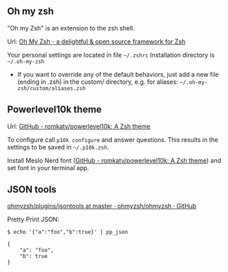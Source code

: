 ## Oh my zsh

"Oh my Zsh" is an extension to the zsh shell.

Url: [Oh My Zsh - a delightful & open source framework for Zsh](https://ohmyz.sh)

Your personal settings are located in file  `~/.zshrc`
Installation directory is `~/.oh-my-zsh`
- If you want to override any of the default behaviors, just add a new file (ending in .zsh) in the custom/ directory, e.g. for aliases: `~/.oh-my-zsh/custom/aliases.zsh`

## Powerlevel10k theme

Url: [GitHub - romkatv/powerlevel10k: A Zsh theme](https://github.com/romkatv/powerlevel10k)

To configure call `p10k configure` and answer questions. This results in the settings to be saved in `~/.p10k.zsh`.

Install Meslo Nerd font ([GitHub - romkatv/powerlevel10k: A Zsh theme](https://github.com/romkatv/powerlevel10k#fonts)) and set font in your terminal app.

## JSON tools

[ohmyzsh/plugins/jsontools at master · ohmyzsh/ohmyzsh · GitHub](https://github.com/ohmyzsh/ohmyzsh/tree/master/plugins/jsontools)

Pretty Print JSON:

````
$ echo '{"a":"foo","b":true}' | pp_json

{
    "a": "foo",
    "b": true
}
````
